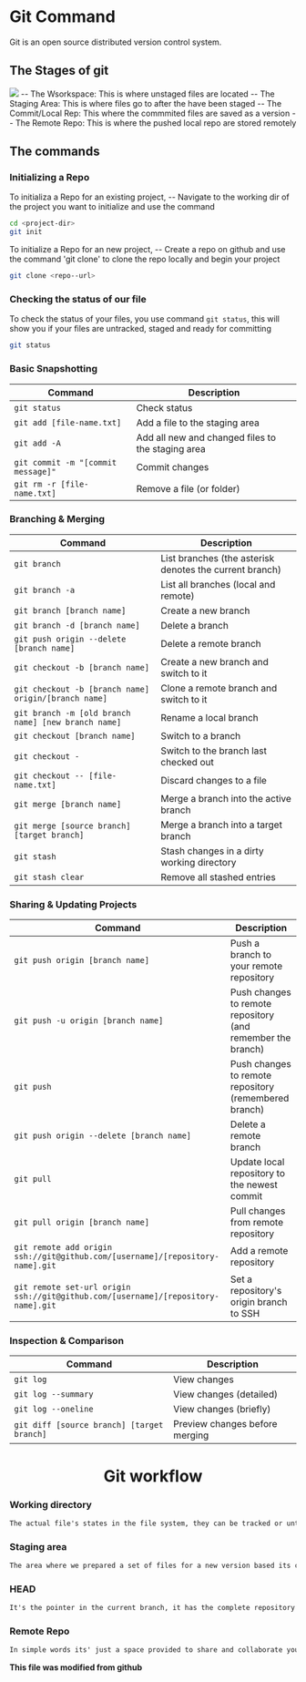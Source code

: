 # Git Command

Git is an open source distributed version control system.

## The Stages of git
![](https://camo.githubusercontent.com/f92a0389b314ddf7cf48d9dd2b518bfa3e28933c8d88fc89e17ff7b3483d336a/68747470733a2f2f63646e2e686173686e6f64652e636f6d2f7265732f686173686e6f64652f696d6167652f75706c6f61642f76313634343837313636373732382f553875556b594951612e706e673f6175746f3d636f6d70726573732c666f726d617426666f726d61743d77656270)
-- The Wsorkspace: This is where unstaged files are located
-- The Staging Area: This is where files go to after the have been staged
-- The Commit/Local Rep: This where the commmited files are saved as a version
-- The Remote Repo: This is where the pushed local repo are stored remotely

## The commands
### Initializing a Repo
To initializa a Repo for an existing project,
-- Navigate to the working dir of the project you want to initialize and use the command
```sh
cd <project-dir>
git init
```

To initialize a Repo for an new project,
-- Create a repo on github and use the command 'git clone' to clone the repo locally and begin your project
```sh
git clone <repo--url>
```
### Checking the status of our file
To check the status of your files, you use command `git status`, this  will show you 
if your files are untracked, staged and ready for committing
```sh
git status
```
### Basic Snapshotting

| Command | Description |
| ------- | ----------- |
| `git status` | Check status |
| `git add [file-name.txt]` | Add a file to the staging area |
| `git add -A` | Add all new and changed files to the staging area |
| `git commit -m "[commit message]"` | Commit changes |
| `git rm -r [file-name.txt]` | Remove a file (or folder) |

### Branching & Merging

| Command | Description |
| ------- | ----------- |
| `git branch` | List branches (the asterisk denotes the current branch) |
| `git branch -a` | List all branches (local and remote) |
| `git branch [branch name]` | Create a new branch |
| `git branch -d [branch name]` | Delete a branch |
| `git push origin --delete [branch name]` | Delete a remote branch |
| `git checkout -b [branch name]` | Create a new branch and switch to it |
| `git checkout -b [branch name] origin/[branch name]` | Clone a remote branch and switch to it |
| `git branch -m [old branch name] [new branch name]` | Rename a local branch |
| `git checkout [branch name]` | Switch to a branch |
| `git checkout -` | Switch to the branch last checked out |
| `git checkout -- [file-name.txt]` | Discard changes to a file |
| `git merge [branch name]` | Merge a branch into the active branch |
| `git merge [source branch] [target branch]` | Merge a branch into a target branch |
| `git stash` | Stash changes in a dirty working directory |
| `git stash clear` | Remove all stashed entries |

### Sharing & Updating Projects

| Command | Description |
| ------- | ----------- |
| `git push origin [branch name]` | Push a branch to your remote repository |
| `git push -u origin [branch name]` | Push changes to remote repository (and remember the branch) |
| `git push` | Push changes to remote repository (remembered branch) |
| `git push origin --delete [branch name]` | Delete a remote branch |
| `git pull` | Update local repository to the newest commit |
| `git pull origin [branch name]` | Pull changes from remote repository |
| `git remote add origin ssh://git@github.com/[username]/[repository-name].git` | Add a remote repository |
| `git remote set-url origin ssh://git@github.com/[username]/[repository-name].git` | Set a repository's origin branch to SSH |

### Inspection & Comparison

| Command | Description |
| ------- | ----------- |
| `git log` | View changes |
| `git log --summary` | View changes (detailed) |
| `git log --oneline` | View changes (briefly) |
| `git diff [source branch] [target branch]` | Preview changes before merging |



<h1 align="center">Git workflow</h1> 
 
 <h3>Working directory</h3> 
 
```md
The actual file's states in the file system, they can be tracked or untracked, they can be changed or deleted.
```

 <h3>Staging area</h3> 
 
```md
The area where we prepared a set of files for a new version based its changes.
```

<h3>HEAD</h3> 

```md
It's the pointer in the current branch, it has the complete repository history.
```

### <h3>Remote Repo</h3> 

```md
In simple words its' just a space provided to share and collaborate your code with the community and frineds . 
```


**This file was modified from github**

